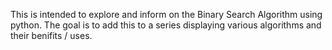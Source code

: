 This is intended to explore and inform on the Binary Search Algorithm using python. 
The goal is to add this to a series displaying various algorithms and their benifits / uses.
